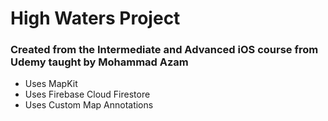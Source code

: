 # High Waters Project
### Created from the Intermediate and Advanced iOS course from Udemy taught by Mohammad Azam

- Uses MapKit
- Uses Firebase Cloud Firestore
- Uses Custom Map Annotations
